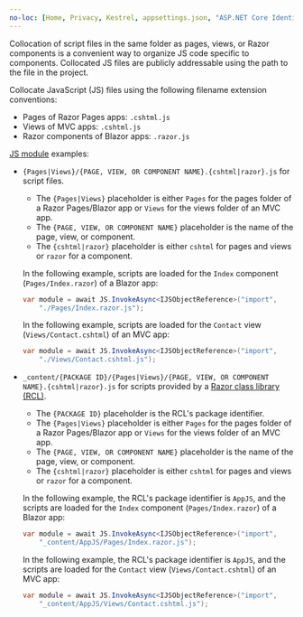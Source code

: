 ```yaml
---
no-loc: [Home, Privacy, Kestrel, appsettings.json, "ASP.NET Core Identity", cookie, Cookie, Blazor, "Blazor Server", "Blazor WebAssembly", "Identity", "Let's Encrypt", Razor, SignalR]
---
```

Collocation of script files in the same folder as pages, views, or Razor components is a convenient way to organize JS code specific to components. Collocated JS files are publicly addressable using the path to the file in the project.

Collocate JavaScript (JS) files using the following filename extension conventions:

* Pages of Razor Pages apps: `.cshtml.js`
* Views of MVC apps: `.cshtml.js`
* Razor components of Blazor apps: `.razor.js`

[JS module](#javascript-isolation-in-javascript-modules) examples:

* `{Pages|Views}/{PAGE, VIEW, OR COMPONENT NAME}.{cshtml|razor}.js` for script files.

  * The `{Pages|Views}` placeholder is either `Pages` for the pages folder of a Razor Pages/Blazor app or `Views` for the views folder of an MVC app.
  * The `{PAGE, VIEW, OR COMPONENT NAME}` placeholder is the name of the page, view, or component.
  * The `{cshtml|razor}` placeholder is either `cshtml` for pages and views or `razor` for a component.

  In the following example, scripts are loaded for the `Index` component (`Pages/Index.razor`) of a Blazor app:

  ```csharp
  var module = await JS.InvokeAsync<IJSObjectReference>("import", 
      "./Pages/Index.razor.js");
  ```
  
  In the following example, scripts are loaded for the `Contact` view (`Views/Contact.cshtml`) of an MVC app:

  ```csharp
  var module = await JS.InvokeAsync<IJSObjectReference>("import", 
      "./Views/Contact.cshtml.js");
  ```

* `_content/{PACKAGE ID}/{Pages|Views}/{PAGE, VIEW, OR COMPONENT NAME}.{cshtml|razor}.js` for scripts provided by a [Razor class library (RCL)](xref:blazor/components/class-libraries).

  * The `{PACKAGE ID}` placeholder is the RCL's package identifier.
  * The `{Pages|Views}` placeholder is either `Pages` for the pages folder of a Razor Pages/Blazor app or `Views` for the views folder of an MVC app.
  * The `{PAGE, VIEW, OR COMPONENT NAME}` placeholder is the name of the page, view, or component.
  * The `{cshtml|razor}` placeholder is either `cshtml` for pages and views or `razor` for a component.

  In the following example, the RCL's package identifier is `AppJS`, and the scripts are loaded for the `Index` component (`Pages/Index.razor`) of a Blazor app:

  ```csharp
  var module = await JS.InvokeAsync<IJSObjectReference>("import", 
      "_content/AppJS/Pages/Index.razor.js");
  ```
  
  In the following example, the RCL's package identifier is `AppJS`, and the scripts are loaded for the `Contact` view (`Views/Contact.cshtml`) of an MVC app:

  ```csharp
  var module = await JS.InvokeAsync<IJSObjectReference>("import", 
      "_content/AppJS/Views/Contact.cshtml.js");
  ```
